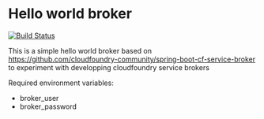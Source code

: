 # Hello world broker

[![Build Status](https://travis-ci.org/gberche-orange/hello-world-broker.svg?branch=master)](https://travis-ci.org/gberche-orange/hello-world-broker)

This is a simple hello world broker based on https://github.com/cloudfoundry-community/spring-boot-cf-service-broker 
to experiment with developping cloudfoundry service brokers

Required environment variables:
* broker_user
* broker_password
